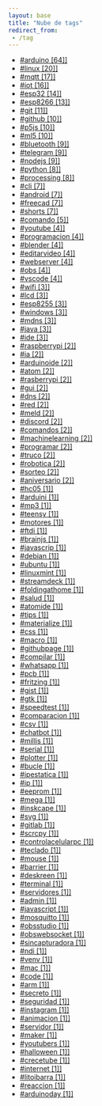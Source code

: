 ```yaml
---
layout: base
title: "Nube de tags"
redirect_from:
 - /tag
---
```


<div class="link-list">
	<ul>
		<li>
			<a href="/tag/arduino">#arduino [64]]</a>
		</li>
		<li>
			<a href="/tag/linux">#linux [20]]</a>
		</li>
		<li>
			<a href="/tag/mqtt">#mqtt [17]]</a>
		</li>
		<li>
			<a href="/tag/iot">#iot [16]]</a>
		</li>
		<li>
			<a href="/tag/esp32">#esp32 [14]]</a>
		</li>
		<li>
			<a href="/tag/esp8266">#esp8266 [13]]</a>
		</li>
		<li>
			<a href="/tag/git">#git [11]]</a>
		</li>
		<li>
			<a href="/tag/github">#github [10]]</a>
		</li>
		<li>
			<a href="/tag/p5js">#p5js [10]]</a>
		</li>
		<li>
			<a href="/tag/ml5">#ml5 [10]]</a>
		</li>
		<li>
			<a href="/tag/bluetooth">#bluetooth [9]]</a>
		</li>
		<li>
			<a href="/tag/telegram">#telegram [9]]</a>
		</li>
		<li>
			<a href="/tag/nodejs">#nodejs [9]]</a>
		</li>
		<li>
			<a href="/tag/python">#python [8]]</a>
		</li>
		<li>
			<a href="/tag/processing">#processing [8]]</a>
		</li>
		<li>
			<a href="/tag/cli">#cli [7]]</a>
		</li>
		<li>
			<a href="/tag/android">#android [7]]</a>
		</li>
		<li>
			<a href="/tag/freecad">#freecad [7]]</a>
		</li>
		<li>
			<a href="/tag/shorts">#shorts [7]]</a>
		</li>
		<li>
			<a href="/tag/comando">#comando [5]]</a>
		</li>
		<li>
			<a href="/tag/youtube">#youtube [4]]</a>
		</li>
		<li>
			<a href="/tag/programacion">#programacion [4]]</a>
		</li>
		<li>
			<a href="/tag/blender">#blender [4]]</a>
		</li>
		<li>
			<a href="/tag/editarvideo">#editarvideo [4]]</a>
		</li>
		<li>
			<a href="/tag/webserver">#webserver [4]]</a>
		</li>
		<li>
			<a href="/tag/obs">#obs [4]]</a>
		</li>
		<li>
			<a href="/tag/vscode">#vscode [4]]</a>
		</li>
		<li>
			<a href="/tag/wifi">#wifi [3]]</a>
		</li>
		<li>
			<a href="/tag/lcd">#lcd [3]]</a>
		</li>
		<li>
			<a href="/tag/esp8255">#esp8255 [3]]</a>
		</li>
		<li>
			<a href="/tag/windows">#windows [3]]</a>
		</li>
		<li>
			<a href="/tag/mdns">#mdns [3]]</a>
		</li>
		<li>
			<a href="/tag/java">#java [3]]</a>
		</li>
		<li>
			<a href="/tag/ide">#ide [3]]</a>
		</li>
		<li>
			<a href="/tag/raspberrypi">#raspberrypi [2]]</a>
		</li>
		<li>
			<a href="/tag/ia">#ia [2]]</a>
		</li>
		<li>
			<a href="/tag/arduinoide">#arduinoide [2]]</a>
		</li>
		<li>
			<a href="/tag/atom">#atom [2]]</a>
		</li>
		<li>
			<a href="/tag/rasberrypi">#rasberrypi [2]]</a>
		</li>
		<li>
			<a href="/tag/gui">#gui [2]]</a>
		</li>
		<li>
			<a href="/tag/dns">#dns [2]]</a>
		</li>
		<li>
			<a href="/tag/red">#red [2]]</a>
		</li>
		<li>
			<a href="/tag/meld">#meld [2]]</a>
		</li>
		<li>
			<a href="/tag/discord">#discord [2]]</a>
		</li>
		<li>
			<a href="/tag/comandos">#comandos [2]]</a>
		</li>
		<li>
			<a href="/tag/machinelearning">#machinelearning [2]]</a>
		</li>
		<li>
			<a href="/tag/programar">#programar [2]]</a>
		</li>
		<li>
			<a href="/tag/truco">#truco [2]]</a>
		</li>
		<li>
			<a href="/tag/robotica">#robotica [2]]</a>
		</li>
		<li>
			<a href="/tag/sorteo">#sorteo [2]]</a>
		</li>
		<li>
			<a href="/tag/aniversario">#aniversario [2]]</a>
		</li>
		<li>
			<a href="/tag/hc05">#hc05 [1]]</a>
		</li>
		<li>
			<a href="/tag/arduini">#arduini [1]]</a>
		</li>
		<li>
			<a href="/tag/mp3">#mp3 [1]]</a>
		</li>
		<li>
			<a href="/tag/teensy">#teensy [1]]</a>
		</li>
		<li>
			<a href="/tag/motores">#motores [1]]</a>
		</li>
		<li>
			<a href="/tag/ftdi">#ftdi [1]]</a>
		</li>
		<li>
			<a href="/tag/brainjs">#brainjs [1]]</a>
		</li>
		<li>
			<a href="/tag/javascrip">#javascrip [1]]</a>
		</li>
		<li>
			<a href="/tag/debian">#debian [1]]</a>
		</li>
		<li>
			<a href="/tag/ubuntu">#ubuntu [1]]</a>
		</li>
		<li>
			<a href="/tag/linuxmint">#linuxmint [1]]</a>
		</li>
		<li>
			<a href="/tag/streamdeck">#streamdeck [1]]</a>
		</li>
		<li>
			<a href="/tag/foldingathome">#foldingathome [1]]</a>
		</li>
		<li>
			<a href="/tag/salud">#salud [1]]</a>
		</li>
		<li>
			<a href="/tag/atomide">#atomide [1]]</a>
		</li>
		<li>
			<a href="/tag/tips">#tips [1]]</a>
		</li>
		<li>
			<a href="/tag/materialize">#materialize [1]]</a>
		</li>
		<li>
			<a href="/tag/css">#css [1]]</a>
		</li>
		<li>
			<a href="/tag/macro">#macro [1]]</a>
		</li>
		<li>
			<a href="/tag/githubpage">#githubpage [1]]</a>
		</li>
		<li>
			<a href="/tag/compilar">#compilar [1]]</a>
		</li>
		<li>
			<a href="/tag/whatsapp">#whatsapp [1]]</a>
		</li>
		<li>
			<a href="/tag/pcb">#pcb [1]]</a>
		</li>
		<li>
			<a href="/tag/fritzing">#fritzing [1]]</a>
		</li>
		<li>
			<a href="/tag/gist">#gist [1]]</a>
		</li>
		<li>
			<a href="/tag/gtk">#gtk [1]]</a>
		</li>
		<li>
			<a href="/tag/speedtest">#speedtest [1]]</a>
		</li>
		<li>
			<a href="/tag/comparacion">#comparacion [1]]</a>
		</li>
		<li>
			<a href="/tag/csv">#csv [1]]</a>
		</li>
		<li>
			<a href="/tag/chatbot">#chatbot [1]]</a>
		</li>
		<li>
			<a href="/tag/millis">#millis [1]]</a>
		</li>
		<li>
			<a href="/tag/serial">#serial [1]]</a>
		</li>
		<li>
			<a href="/tag/plotter">#plotter [1]]</a>
		</li>
		<li>
			<a href="/tag/bucle">#bucle [1]]</a>
		</li>
		<li>
			<a href="/tag/ipestatica">#ipestatica [1]]</a>
		</li>
		<li>
			<a href="/tag/ip">#ip [1]]</a>
		</li>
		<li>
			<a href="/tag/eeprom">#eeprom [1]]</a>
		</li>
		<li>
			<a href="/tag/mega">#mega [1]]</a>
		</li>
		<li>
			<a href="/tag/inskcape">#inskcape [1]]</a>
		</li>
		<li>
			<a href="/tag/svg">#svg [1]]</a>
		</li>
		<li>
			<a href="/tag/gitlab">#gitlab [1]]</a>
		</li>
		<li>
			<a href="/tag/scrcpy">#scrcpy [1]]</a>
		</li>
		<li>
			<a href="/tag/controlacelularpc">#controlacelularpc [1]]</a>
		</li>
		<li>
			<a href="/tag/teclado">#teclado [1]]</a>
		</li>
		<li>
			<a href="/tag/mouse">#mouse [1]]</a>
		</li>
		<li>
			<a href="/tag/barrier">#barrier [1]]</a>
		</li>
		<li>
			<a href="/tag/deskreen">#deskreen [1]]</a>
		</li>
		<li>
			<a href="/tag/terminal">#terminal [1]]</a>
		</li>
		<li>
			<a href="/tag/servidores">#servidores [1]]</a>
		</li>
		<li>
			<a href="/tag/admin">#admin [1]]</a>
		</li>
		<li>
			<a href="/tag/javascript">#javascript [1]]</a>
		</li>
		<li>
			<a href="/tag/mosquitto">#mosquitto [1]]</a>
		</li>
		<li>
			<a href="/tag/obsstudio">#obsstudio [1]]</a>
		</li>
		<li>
			<a href="/tag/obswebsocket">#obswebsocket [1]]</a>
		</li>
		<li>
			<a href="/tag/sincapturadora">#sincapturadora [1]]</a>
		</li>
		<li>
			<a href="/tag/ndi">#ndi [1]]</a>
		</li>
		<li>
			<a href="/tag/venv">#venv [1]]</a>
		</li>
		<li>
			<a href="/tag/mac">#mac [1]]</a>
		</li>
		<li>
			<a href="/tag/code">#code [1]]</a>
		</li>
		<li>
			<a href="/tag/arm">#arm [1]]</a>
		</li>
		<li>
			<a href="/tag/secreto">#secreto [1]]</a>
		</li>
		<li>
			<a href="/tag/seguridad">#seguridad [1]]</a>
		</li>
		<li>
			<a href="/tag/instagram">#instagram [1]]</a>
		</li>
		<li>
			<a href="/tag/animacion">#animacion [1]]</a>
		</li>
		<li>
			<a href="/tag/servidor">#servidor [1]]</a>
		</li>
		<li>
			<a href="/tag/maker">#maker [1]]</a>
		</li>
		<li>
			<a href="/tag/youtubers">#youtubers [1]]</a>
		</li>
		<li>
			<a href="/tag/halloween">#halloween [1]]</a>
		</li>
		<li>
			<a href="/tag/crecetube">#crecetube [1]]</a>
		</li>
		<li>
			<a href="/tag/internet">#internet [1]]</a>
		</li>
		<li>
			<a href="/tag/litoibarra">#litoibarra [1]]</a>
		</li>
		<li>
			<a href="/tag/reaccion">#reaccion [1]]</a>
		</li>
		<li>
			<a href="/tag/arduinoday">#arduinoday [1]]</a>
		</li>
	</ul>
</div>
